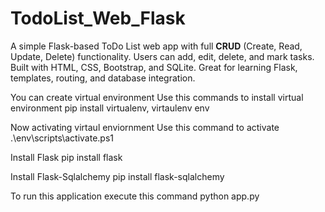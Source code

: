 # TodoList_Web_Flask
A simple Flask-based ToDo List web app with full **CRUD** (Create, Read, Update, Delete) functionality. Users can add, edit, delete, and mark tasks. Built with HTML, CSS, Bootstrap, and SQLite. Great for learning Flask, templates, routing, and database integration.

You can create virtual environment 
  Use this commands to install virtual environment 
    pip install virtualenv,
    virtaulenv env

Now activating virtaul enviornment 
  Use this command to activate 
    .\env\scripts\activate.ps1

Install Flask 
  pip install flask

Install Flask-Sqlalchemy 
  pip install flask-sqlalchemy

To run this application execute this command
  python app.py

